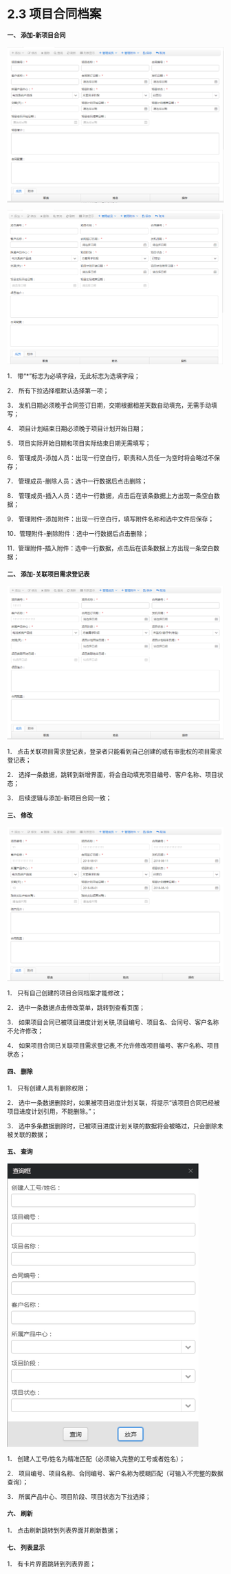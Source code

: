 # 2.3 项目合同档案



#### 一、       添加-新项目合同

![](../.gitbook/assets/image%20%2868%29.png)

![](../.gitbook/assets/wei-xin-tu-pian-20180829112647.png)

1．  带“\*”标志为必填字段，无此标志为选填字段；

2．  所有下拉选择框默认选择第一项；

3．  发机日期必须晚于合同签订日期，交期根据相差天数自动填充，无需手动填写；

4．  项目计划结束日期必须晚于项目计划开始日期；

5．  项目实际开始日期和项目实际结束日期无需填写；

6．  管理成员-添加人员：出现一行空白行，职责和人员任一为空时将会略过不保存；

7．  管理成员-删除人员：选中一行数据后点击删除；

8．  管理成员-插入人员：选中一行数据，点击后在该条数据上方出现一条空白数据；

9．  管理附件-添加附件：出现一行空白行，填写附件名称和选中文件后保存；

10．管理附件-删除附件：选中一行数据后点击删除；

11．管理附件-插入附件：选中一行数据，点击后在该条数据上方出现一条空白数据；



#### 二、       添加-关联项目需求登记表

![](../.gitbook/assets/image%20%2812%29.png)

1．  点击关联项目需求登记表，登录者只能看到自己创建的或有审批权的项目需求登记表；

2．  选择一条数据，跳转到新增界面，将会自动填充项目编号、客户名称、项目状态；

3．  后续逻辑与添加-新项目合同一致；



#### 三、       修改

![](../.gitbook/assets/image%20%2839%29.png)

1．  只有自己创建的项目合同档案才能修改；

2．  选中一条数据点击修改菜单，跳转到查看页面；

3．  如果项目合同已被项目进度计划关联,项目编号、项目名、合同号、客户名称不允许修改；

4．  如果项目合同已关联项目需求登记表,不允许修改项目编号、客户名称、项目状态；



#### 四、       删除

1．  只有创建人具有删除权限；

2．  选中一条数据删除时，如果被项目进度计划关联，将提示“该项目合同已经被项目进度计划引用，不能删除。”；

3．  选中多条数据删除时，已被项目进度计划关联的数据将会被略过，只会删除未被关联的数据；



#### 五、       查询

![](../.gitbook/assets/image%20%2821%29.png)

1．  创建人工号/姓名为精准匹配（必须输入完整的工号或者姓名）；

2．  项目编号、项目名称、合同编号、客户名称为模糊匹配（可输入不完整的数据查询）；

3．  所属产品中心、项目阶段、项目状态为下拉选择；



#### 六、       刷新

1．  点击刷新跳转到列表界面并刷新数据；



#### 七、       列表显示

1．  有卡片界面跳转到列表界面；

